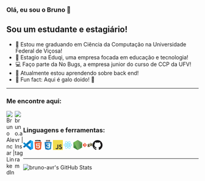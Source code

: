 ### Olá, eu sou o Bruno 👋 


## Sou um estudante e estagiário!

- 📖 Estou me graduando em Ciência da Computação na Universidade Federal de Viçosa!
- 📱 Estagio na Eduqi, uma empresa focada em educação e tecnologia!
- 💻 Faço parte da No Bugs, a empresa junior do curso de CCP da UFV!
- 🌱 Atualmente estou aprendendo sobre back end!
- 🤪 Fun fact: Aqui é galo doido! 🐓

---

### Me encontre aqui:

[<img align="left" alt="Bruno Alencar | LinkedIn" width="22px" src="https://cdn.jsdelivr.net/npm/simple-icons@v3/icons/linkedin.svg" />][linkedin]
[<img align="left" alt="bruno.avr | Instagram" width="22px" src="https://cdn.jsdelivr.net/npm/simple-icons@v3/icons/instagram.svg" />][instagram]

<br />

### Linguagens e ferramentas:

<img align="left" alt="Visual Studio Code" width="26px" src="https://raw.githubusercontent.com/github/explore/80688e429a7d4ef2fca1e82350fe8e3517d3494d/topics/visual-studio-code/visual-studio-code.png" />
<img align="left" alt="HTML5" width="26px" src="https://raw.githubusercontent.com/github/explore/80688e429a7d4ef2fca1e82350fe8e3517d3494d/topics/html/html.png" />
<img align="left" alt="CSS3" width="26px" src="https://raw.githubusercontent.com/github/explore/80688e429a7d4ef2fca1e82350fe8e3517d3494d/topics/css/css.png" />
<img align="left" alt="JavaScript" width="26px" src="https://raw.githubusercontent.com/github/explore/80688e429a7d4ef2fca1e82350fe8e3517d3494d/topics/javascript/javascript.png" />
<img align="left" alt="React e React Native" width="26px" src="https://raw.githubusercontent.com/github/explore/80688e429a7d4ef2fca1e82350fe8e3517d3494d/topics/react/react.png" />
<img align="left" alt="Node.js" width="26px" src="https://raw.githubusercontent.com/github/explore/80688e429a7d4ef2fca1e82350fe8e3517d3494d/topics/nodejs/nodejs.png" />
<img align="left" alt="Git" width="26px" src="https://raw.githubusercontent.com/github/explore/80688e429a7d4ef2fca1e82350fe8e3517d3494d/topics/git/git.png" />
<img align="left" alt="GitHub" width="26px" src="https://raw.githubusercontent.com/github/explore/78df643247d429f6cc873026c0622819ad797942/topics/github/github.png" />

<br />
<br />

---

<img align="left" alt="bruno-avr's GitHub Stats" src="https://github-readme-stats.vercel.app/api?username=bruno-avr&show_icons=true&count_private=true&hide=stars,prs,issues,contribs&hide_rank=true&include_all_commits=true" />

[instagram]: https://instagram.com/bruno.avr
[linkedin]: https://linkedin.com/in/bruno-alencar-63b696217

